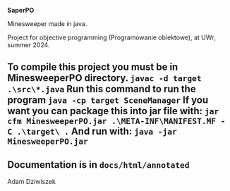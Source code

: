 **SaperPO**

Minesweeper made in java.

Project for objective programming (Programowanie obiektowe), at UWr, summer 2024.

To compile this project you must be in MinesweeperPO directory.
```javac -d target .\src\*.java```
Run this command to run the program
```java -cp target SceneManager```
If you want you can package this into jar file with:
```jar cfm MinesweeperPO.jar .\META-INF\MANIFEST.MF -C .\target\ .```
And run with:
```java -jar MinesweeperPO.jar```
---
Documentation is in ```docs/html/annotated```
---

Adam Dziwiszek
